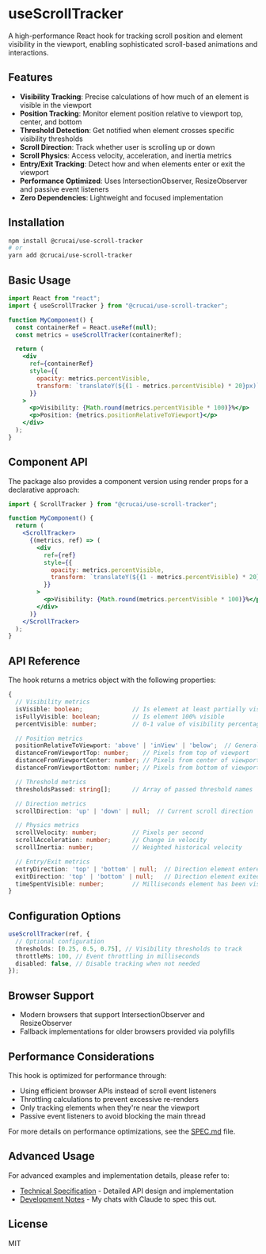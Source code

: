 # useScrollTracker

A high-performance React hook for tracking scroll position and element visibility in the viewport, enabling sophisticated scroll-based animations and interactions.

## Features

- **Visibility Tracking**: Precise calculations of how much of an element is visible in the viewport
- **Position Tracking**: Monitor element position relative to viewport top, center, and bottom
- **Threshold Detection**: Get notified when element crosses specific visibility thresholds
- **Scroll Direction**: Track whether user is scrolling up or down
- **Scroll Physics**: Access velocity, acceleration, and inertia metrics
- **Entry/Exit Tracking**: Detect how and when elements enter or exit the viewport
- **Performance Optimized**: Uses IntersectionObserver, ResizeObserver and passive event listeners
- **Zero Dependencies**: Lightweight and focused implementation

## Installation

```bash
npm install @crucai/use-scroll-tracker
# or
yarn add @crucai/use-scroll-tracker
```

## Basic Usage

```jsx
import React from "react";
import { useScrollTracker } from "@crucai/use-scroll-tracker";

function MyComponent() {
  const containerRef = React.useRef(null);
  const metrics = useScrollTracker(containerRef);

  return (
    <div
      ref={containerRef}
      style={{
        opacity: metrics.percentVisible,
        transform: `translateY(${(1 - metrics.percentVisible) * 20}px)`,
      }}
    >
      <p>Visibility: {Math.round(metrics.percentVisible * 100)}%</p>
      <p>Position: {metrics.positionRelativeToViewport}</p>
    </div>
  );
}
```

## Component API

The package also provides a component version using render props for a declarative approach:

```jsx
import { ScrollTracker } from "@crucai/use-scroll-tracker";

function MyComponent() {
  return (
    <ScrollTracker>
      {(metrics, ref) => (
        <div
          ref={ref}
          style={{
            opacity: metrics.percentVisible,
            transform: `translateY(${(1 - metrics.percentVisible) * 20}px)`,
          }}
        >
          <p>Visibility: {Math.round(metrics.percentVisible * 100)}%</p>
        </div>
      )}
    </ScrollTracker>
  );
}
```

## API Reference

The hook returns a metrics object with the following properties:

```typescript
{
  // Visibility metrics
  isVisible: boolean;              // Is element at least partially visible
  isFullyVisible: boolean;         // Is element 100% visible
  percentVisible: number;          // 0-1 value of visibility percentage

  // Position metrics
  positionRelativeToViewport: 'above' | 'inView' | 'below';  // General position
  distanceFromViewportTop: number;    // Pixels from top of viewport
  distanceFromViewportCenter: number; // Pixels from center of viewport
  distanceFromViewportBottom: number; // Pixels from bottom of viewport

  // Threshold metrics
  thresholdsPassed: string[];      // Array of passed threshold names

  // Direction metrics
  scrollDirection: 'up' | 'down' | null;  // Current scroll direction

  // Physics metrics
  scrollVelocity: number;          // Pixels per second
  scrollAcceleration: number;      // Change in velocity
  scrollInertia: number;           // Weighted historical velocity

  // Entry/Exit metrics
  entryDirection: 'top' | 'bottom' | null;  // Direction element entered viewport
  exitDirection: 'top' | 'bottom' | null;   // Direction element exited viewport
  timeSpentVisible: number;        // Milliseconds element has been visible
}
```

## Configuration Options

```typescript
useScrollTracker(ref, {
  // Optional configuration
  thresholds: [0.25, 0.5, 0.75], // Visibility thresholds to track
  throttleMs: 100, // Event throttling in milliseconds
  disabled: false, // Disable tracking when not needed
});
```

## Browser Support

- Modern browsers that support IntersectionObserver and ResizeObserver
- Fallback implementations for older browsers provided via polyfills

## Performance Considerations

This hook is optimized for performance through:

- Using efficient browser APIs instead of scroll event listeners
- Throttling calculations to prevent excessive re-renders
- Only tracking elements when they're near the viewport
- Passive event listeners to avoid blocking the main thread

For more details on performance optimizations, see the [SPEC.md](./SPEC.md) file.

## Advanced Usage

For advanced examples and implementation details, please refer to:

- [Technical Specification](./SPEC.md) - Detailed API design and implementation
- [Development Notes](./LLMCHAT.md) - My chats with Claude to spec this out.

## License

MIT
